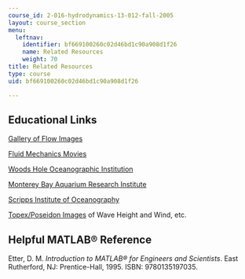 ```yaml
---
course_id: 2-016-hydrodynamics-13-012-fall-2005
layout: course_section
menu:
  leftnav:
    identifier: bf669100260c02d46bd1c90a908d1f26
    name: Related Resources
    weight: 70
title: Related Resources
type: course
uid: bf669100260c02d46bd1c90a908d1f26

---
```


Educational Links
-----------------

[Gallery of Flow Images](http://www.efluids.com/efluids/pages/gallery.htm)

[Fluid Mechanics Movies](http://web.mit.edu/fluids/www/Shapiro/ncfmf.html)

[Woods Hole Oceanographic Institution](http://www.whoi.edu/)

[Monterey Bay Aquarium Research Institute](http://www.mbari.org/)

[Scripps Institute of Oceanography](http://www.sio.ucsd.edu/)

[Topex/Poseidon Images](http://topex-www.jpl.nasa.gov/) of Wave Height and Wind, etc.

Helpful MATLAB® Reference
-------------------------

Etter, D. M. _Introduction to MATLAB® for Engineers and Scientists_. East Rutherford, NJ: Prentice-Hall, 1995. ISBN: 9780135197035.